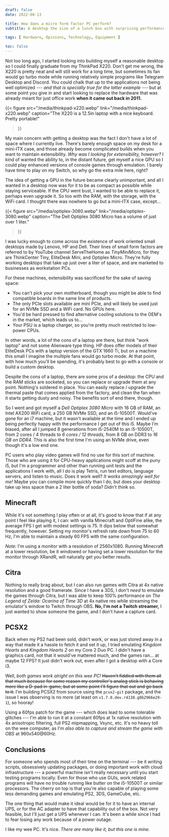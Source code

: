 ```yaml
---
draft: false
date: 2022-08-13

title: How does a micro form factor PC perform?
subtitle: A desktop the size of a lunch box with surprising performance!

tags: [ Hardware, Opinions, Technology, Equipment ]

toc: false
---
```


Not too long ago, I started looking into building myself a reasonable desktop
so I could finally graduate from my ThinkPad X220. Don't get me wrong, the X220
is pretty neat and will still work for a long time, but sometimes its fan would
go turbo mode while running relatively simple programs like Telegram Desktop
and Discord. You could chalk that up to the applications not being well
optimized _--- and that is specially true for the latter example ---_ but at
some point you give in and start looking to replace the hardware that was
already meant for just office work **when it came out back in 2011.**

{{< figure
  src="/media/thinkpad-x220.webp"
  link="/media/thinkpad-x220.webp"
  caption="The X220 is a 12.5in laptop with a nice keyboard. Pretty portable!"
>}}

My main concern with getting a desktop was the fact I don't have a lot of space
where I currently live. There's barely enough space on my desk for a mini-ITX
case, and those already become complicated builds when you want to maintain
extensibility. _Why was I looking for extensibility, however?_ I kind of wanted
the ability to, in the distant future, get myself a nice GPU so I could play
enhanced versions of console games through emulation. I barely have time to
play on my Switch, so why go the extra mile here, right?

The idea of getting a GPU in the future became clearly unimportant, and all I
wanted in a desktop now was for it to be as compact as possible while staying
serviceable. If the CPU went bust, I wanted to be able to replace it, perhaps
even upgrade it. So too with the RAM, with the storage, with the WiFi card. I
thought there was nowhere to go but a mini-ITX case, except...

{{< figure
  src="/media/optiplex-3080.webp"
  link="/media/optiplex-3080.webp"
  caption="The Dell Optiplex 3080 Micro has a volume of just over 1 liter."
>}}

I was lucky enough to come across the existence of work oriented small desktops
made by Lenovo, HP and Dell. Their lines of small form factors are referred to
by YouTube channel ServeTheHome as _TinyMiniMicro,_ for they are ThinkCenter
Tiny, EliteDesk Mini, and Optiplex Micro. They're fully working desktops that
take up just over a liter of space, and are marketed to businesses as
workstation PCs.

For these machines, extensibility was sacrificed for the sake of saving space:

- You can't pick your own motherboard, though you might be able to find
  compatible boards in the same line of products.
- The only PCIe slots available are mini PCIe, and will likely be used just for
  an NVMe SSD and a WiFi card. No GPUs here.
- You'd be hard pressed to find alternative cooling solutions to the OEM's in
  the market, which leads us to...
- Your PSU is a laptop charger, so you're pretty much restricted to low-power
  CPUs.

In other words, a lot of the cons of a laptop are there, but think "work
laptop" and not some Alienware type thing. HP does offer models of their
EliteDesk PCs with a laptop version of the GTX 1660 Ti, but on a machine this
small I imagine the multiple fans would go turbo mode. At that point, with how
much you'll be spending, it's probably best to go with a console or build a
custom desktop.

Despite the cons of a laptop, there are some pros of a desktop: the CPU and the
RAM sticks are socketed, so you can replace or upgrade them at any point.
Nothing's soldered in place. You can easily replace / upgrade the thermal paste
that comes applied from the factory, and clean the fan when it starts getting
dusty and noisy. The benefits sort of end there, though.

So I went and got myself a _Dell Optiplex 3080 Micro_ with 16 GB of RAM, an
Intel AX200 WiFi card, a 250 GB NVMe SSD, and an i5-10500T. Would've gone for
an i7 machine, but it wasn't available at the time and I ended up being
perfectly happy with the performance I get out of this i5. Maybe I'm biased,
after all I jumped 8 generations from i5-2540M to an i5-10500T, from 2 cores /
4 threads to _6 cores / 12 threads,_ from 8 GB on DDR3 to _16 GB on DDR4._ This
is also the first time I'm using an NVMe drive, even though it's a low end one.

PC users who play video games will find no use for this sort of machine. Those
who are using it for CPU-heavy applications might scoff at the puny i5, but I'm
a programmer and other than running unit tests and the applications I work
with, all I do is play Tetris, run text editors, language servers, and listen
to music. Does it work well? _It works amazingly well for me!_ Maybe you can
compile more quickly than I do, but does your desktop take up less space than a
2 liter bottle of soda? Didn't think so.

## Minecraft

While it's not something I play often or at all, it's good to know that if at
any point I feel like playing it, I can: with vanilla Minecraft and OptiFine
alike, the average FPS I get with modest settings is 75. It dips below that
somewhat frequently, however. Setting my monitor's refresh rate down from 75 to
60 Hz, I'm able to maintain a steady 60 FPS with the same configuration.

*Note:* I'm using a monitor with a resolution of 2560x1080. Running Minecraft
at a lower resolution, be it windowed or having set a lower resolution for the
monitor through XRandR, will naturally get you better results.

## Citra

Nothing to really brag about, but I can also run games with Citra at 4x native
resolution and a good framerate. Since I have a 3DS, I don't _need_ to emulate
the games through Citra, but I was able to keep 100% performance on _The Legend
of Zelda: Ocarina of Time 3D_ at 4x native res while streaming the emulator's
window to Twitch through OBS. **No, I'm not a Twitch streamer,** I just wanted
to show someone the game, and I don't have a capture card.

## PCSX2

Back when my PS2 had been sold, didn't work, or was just stored away in a way
that made it a hassle to fetch it and set it up, I tried emulating _Kingdom
Hearts_ and _Kingdom Hearts 2_ on my Core 2 Duo PC. I didn't have a graphics
card, not that it would've mattered much, and the games ran... at maybe 12 FPS?
It just didn't work out, even after I got a desktop with a Core i3.

Well, _both games work alright on this wee PC!_ ~~Haven't fiddled with them all
that much because for some reason my controller's analog stick is behaving more
like a D-pad in-game, but at some point I'll figure that out and go back to
it.~~ I'm building PCSX2 from source using the `pcsx2-git` package, and the
issue I was observing is no more (at least on `v1.7.0.dev.r4138.g8b2966e29-1`),
so hooray!

Using a 60fps patch for the game --- which does lead to some tolerable glitches
--- I'm able to run it at a constant 60fps at 1x native resolution with 4x
anisotropic filtering, full PS2 mipmapping, Vsync, etc. It's no heavy toll on
the wee computer, as I'm *also able to capture and stream the game with OBS* at
960x540@60Hz.

## Conclusions

For someone who spends most of their time on the terminal --- be it writing
scripts, obsessively updating packages, or doing important work with cloud
infrastructure --- a powerful machine isn't really necessary until you start
testing programs locally. Even for those who use GUIs, work related programs
will have no trouble running like butter on the i5-10500T or similar
processors. The cherry on top is that you're also capable of playing some less
demanding games and emulating PS2, 3DS, GameCube, etc.

The one thing that would make it ideal would be for it to have an internal UPS,
or for the AC adapter to have that capability out of the box. Not very
feasible, but I'll just get a UPS whenever I can. It's been a while since I had
to fear losing any work because of a power outage.

I like my wee PC. It's nice. *There are many like it, but this one is mine.*
